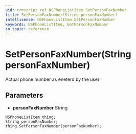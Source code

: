 ```yaml
---
uid: crmscript_ref_NSPhoneListItem_SetPersonFaxNumber
title: SetPersonFaxNumber(String personFaxNumber)
intellisense: NSPhoneListItem.SetPersonFaxNumber
keywords: NSPhoneListItem, GetPersonFaxNumber
so.topic: reference
---
```


# SetPersonFaxNumber(String personFaxNumber)

Actual phone number as eneterd by the user

## Parameters

* **personFaxNumber** String

```crmscript
NSPhoneListItem thing;
String personFaxNumber;
thing.SetPersonFaxNumber(personFaxNumber);
```

